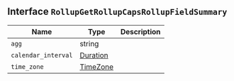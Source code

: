 ## Interface `RollupGetRollupCapsRollupFieldSummary`

| Name | Type | Description |
| - | - | - |
| `agg` | string | &nbsp; |
| `calendar_interval` | [Duration](./Duration.md) | &nbsp; |
| `time_zone` | [TimeZone](./TimeZone.md) | &nbsp; |
